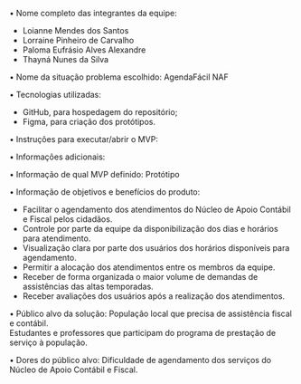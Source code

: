 • Nome completo das integrantes da equipe: </br>
- Loianne Mendes dos Santos </br>
- Lorraine Pinheiro de Carvalho </br>
- Paloma Eufrásio Alves Alexandre </br>
- Thayná Nunes da Silva

• Nome da situação problema escolhido: AgendaFácil NAF

• Tecnologias utilizadas: <br>
- GitHub, para hospedagem do repositório; <br>
- Figma, para criação dos protótipos.

• Instruções para executar/abrir o MVP:

• Informações adicionais:

• Informação de qual MVP definido: Protótipo

• Informação de objetivos e benefícios do produto: 
- Facilitar o agendamento dos atendimentos do Núcleo de Apoio Contábil e Fiscal pelos cidadãos.
- Controle por parte da equipe da disponibilização dos dias e horários para atendimento.
- Visualização clara por parte dos usuários dos horários disponíveis para agendamento.
- Permitir a alocação dos atendimentos entre os membros da equipe.
- Receber de forma organizada o maior volume de demandas de assistências das altas temporadas.
- Receber avaliações dos usuários após a realização dos atendimentos.

• Público alvo da solução: 
População local que precisa de assistência fiscal e contábil. <br>
Estudantes e professores que participam do programa de prestação de serviço à população.

• Dores do público alvo: 
Dificuldade de agendamento dos serviços do Núcleo de Apoio Contábil e Fiscal.
